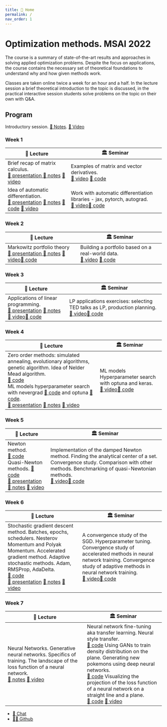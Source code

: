 ```yaml
---
title: 🏡 Home
permalink: /
nav_order: 1
---
```


# Optimization methods. MSAI 2022

The course is a summary of state-of-the-art results and approaches in solving applied optimization problems. Despite the focus on applications, the course contains the necessary set of theoretical foundations to understand why and how given methods work.

Classes are taken online twice a week for an hour and a half. In the lecture session a brief theoretical introduction to the topic is discussed, in the practical interactive session students solve problems on the topic on their own with Q&A.

## Program

Introductory session. [📝 Notes](/notes/intro_info.pdf). [📼 Video](https://youtu.be/Q7e4brrZgww)

### Week 1

<table>
<thead>
  <tr>
    <th>🦄 Lecture</th>
    <th>🏛 Seminar</th>
  </tr>
</thead>
<tbody>
  <tr>
    <td>Brief recap of matrix calculus. <br> <a href="/presentations/1_1.pdf" class="btn">📄 presentation </a> <a href="/notes/1_1.pdf" class="btn">📝 notes</a> <a href="https://youtu.be/Ia0UfweJk5o" class="btn">📼 video</a></td>
    <td>Examples of matrix and vector derivatives. <br> <a href="https://youtu.be/akVc3ydJBtU" class="btn">📼 video</a> <a href="https://colab.research.google.com/github/MerkulovDaniil/msai22/blob/main/notebooks/1_1.ipynb" class="btn">🐍 code</a> </td>
  </tr>
  <tr>
    <td>Idea of automatic differentiation. <br> <a href="/presentations/1_2.pdf" class="btn">📄 presentation</a> <a href="/notes/1_2.pdf" class="btn">📝 notes</a>  <a href="https://colab.research.google.com/github/MerkulovDaniil/msai22/blob/main/notebooks/1_2_Autograd.ipynb"  class="btn">🐍 code</a> <a href="https://youtu.be/xKRWNgEPYNo" class="btn">📼 video</a></td>
    <td>Work with automatic differentiation libraries - jax, pytorch, autograd. <br> <a href="https://youtu.be/akVc3ydJBtU?t=4253" class="btn">📼 video</a><a href="https://colab.research.google.com/github/MerkulovDaniil/msai22/blob/main/notebooks/1_2.ipynb"  class="btn">🐍 code</a></td>
  </tr>
</tbody>
</table>

### Week 2

<table>
<thead>
  <tr>
    <th>🦄 Lecture</th>
    <th>🏛 Seminar</th>
  </tr>
</thead>
<tbody>
  <tr>
    <td>Markowitz portfolio theory <br> <a href="/presentations/2_1.pdf" class="btn">📄 presentation </a> <a href="/notes/2_1.pdf" class="btn">📝 notes</a> <a href="https://youtu.be/SV-NimfpmQw" class="btn">📼 video</a><a href="https://colab.research.google.com/github/MerkulovDaniil/msai22/blob/main/notebooks/2_1_Markowitz_portfolio.ipynb" class="btn">🐍 code</a> </td>
    <td>Building a portfolio based on a real-world data. <br> <a href="https://youtu.be/Fqfw0ADRbpk" class="btn">📼 video</a> <a href="https://colab.research.google.com/github/MerkulovDaniil/msai22/blob/main/notebooks/2_1.ipynb" class="btn">🐍 code</a> </td>
  </tr>
</tbody>
</table>

### Week 3

<table>
<thead>
  <tr>
    <th>🦄 Lecture</th>
    <th>🏛 Seminar</th>
  </tr>
</thead>
<tbody>
  <tr>
    <td>Applications of linear programming. <br> <a href="/presentations/3_1.pdf" class="btn">📄 presentation</a> <a href="/notes/3_1.pdf" class="btn">📝 notes</a> <a href="https://youtu.be/X14e-bFCsac" class="btn">📼 video</a><a href="https://colab.research.google.com/github/MerkulovDaniil/msai22/blob/main/notebooks/3_1_LP.ipynb" class="btn">🐍 code</a> </td>
    <td>LP applications exercises: selecting TED talks as LP, production planning. <br> <a href="https://youtu.be/jsJrTo0qYnA" class="btn">📼 video</a><a href="https://colab.research.google.com/github/MerkulovDaniil/msai22/blob/main/notebooks/3_1.ipynb"  class="btn">🐍 code</a></td>
  </tr>
</tbody>
</table>

### Week 4

<table>
<thead>
  <tr>
    <th>🦄 Lecture</th>
    <th>🏛 Seminar</th>
  </tr>
</thead>
<tbody>
  <tr>
    <td>Zero order methods: simulated annealing, evolutionary algorithms, genetic algorithm. Idea of Nelder Mead algorithm. <br> <a href="https://colab.research.google.com/github/MerkulovDaniil/optim/blob/master/assets/Notebooks/Global_optimization_illustration.ipynb" class="btn">🐍 code</a> <br> ML models hyperparameter search with nevergrad <a href="https://colab.research.google.com/github/MerkulovDaniil/optim/blob/master/assets/Notebooks/Nevergrad.ipynb" class="btn">🐍 code</a> and optuna <a href="https://colab.research.google.com/github/MerkulovDaniil/optim/blob/master/assets/Notebooks/optuna_intro.ipynb" class="btn">🐍 code</a>.<br> <a href="/presentations/4.pdf" class="btn">📄 presentation</a> <a href="/notes/4.pdf" class="btn">📝 notes</a> <a href="https://youtu.be/7l2CCEeHnEQ" class="btn">📼 video</a></td>
    <td>ML models Hyperparameter search with optuna and keras. <br> <a href="https://youtu.be/jsJrTo0qYnA" class="btn">📼 video</a><a href="https://colab.research.google.com/github/MerkulovDaniil/optim/blob/master/assets/Notebooks/optuna_keras.ipynb" class="btn">🐍 code</a></td>
  </tr>
</tbody>
</table>

### Week 5

<table>
<thead>
  <tr>
    <th>🦄 Lecture</th>
    <th>🏛 Seminar</th>
  </tr>
</thead>
<tbody>
  <tr>
    <td>Newton method. <br> <a href="https://colab.research.google.com/github/MerkulovDaniil/optim/blob/master/assets/Notebooks/Newton.ipynb" class="btn">🐍 code</a> <br> Quasi-Newton methods. <a href="https://colab.research.google.com/github/MerkulovDaniil/optim/blob/master/assets/Notebooks/Quasi_Newton.ipynb" class="btn">🐍 code</a><br> <a href="/presentations/5.pdf" class="btn">📄 presentation</a> <a href="/notes/5.pdf" class="btn">📝 notes</a> <a href="https://youtu.be/uXy7EyQZLJA" class="btn">📼 video</a></td>
    <td>Implementation of the damped Newton method. Finding the analytical center of a set. Convergence study. Comparison with other methods. Benchmarking of quasi-Newtonian methods. <br> <a href="https://youtu.be/qQ1xhhH0GrU" class="btn">📼 video</a><a href="https://colab.research.google.com/github/MerkulovDaniil/optim/blob/master/assets/Notebooks/Newton_Quasi_Newton_exercises.ipynb" class="btn">🐍 code</a></td>
  </tr>
</tbody>
</table>


### Week 6

<table>
<thead>
  <tr>
    <th>🦄 Lecture</th>
    <th>🏛 Seminar</th>
  </tr>
</thead>
<tbody>
  <tr>
    <td>Stochastic gradient descent method. Batches, epochs, schedulers. Nesterov Momentum and Polyak Momentum. Accelerated gradient method. Adaptive stochastic methods. Adam, RMSProp, AdaDelta.<br> <a href="https://colab.research.google.com/github/MerkulovDaniil/optim/blob/master/assets/Notebooks/SGD_applications.ipynb" class="btn">🐍 code</a><br> <a href="/presentations/6.pdf" class="btn">📄 presentation</a> <a href="/notes/6.pdf" class="btn">📝 notes</a> <a href="" class="btn">📼 video</a></td>
    <td>A convergence study of the SGD. Hyperparameter tuning. Convergence study of accelerated methods in neural network training.  Convergence study of adaptive methods in neural network training. <br> <a href="" class="btn">📼 video</a><a href="https://colab.research.google.com/github/MerkulovDaniil/optim/blob/master/assets/Notebooks/SGD_timeseries.ipynb" class="btn">🐍 code</a></td>
  </tr>
</tbody>
</table>

### Week 7

<table>
<thead>
  <tr>
    <th>🦄 Lecture</th>
    <th>🏛 Seminar</th>
  </tr>
</thead>
<tbody>
  <tr>
    <td>Neural Networks. Generative neural networks. Specifics of training. The landscape of the loss function of a neural network.<br> <a href="/notes/7.pdf" class="btn">📝 notes</a> <a href="" class="btn">📼 video</a></td>
    <td>Neural network fine-tuning aka transfer learning. Neural style transfer. <br> <a href="https://colab.research.google.com/github/MerkulovDaniil/optim/blob/master/assets/Notebooks/NN_applications.ipynb" class="btn">🐍 code</a> Using GANs to train density distribution on the plane. Generating new pokemons using deep neural networks. <br> <a href="https://colab.research.google.com/github/MerkulovDaniil/optim/blob/master/assets/Notebooks/GANs.ipynb" class="btn">🐍 code</a> Visualizing the projection of the loss function of a neural network on a straight line and a plane. <br> <a href="https://colab.research.google.com/github/MerkulovDaniil/optim/blob/master/assets/Notebooks/NN_loss_surface.ipynb" class="btn">🐍 code</a> <a href="" class="btn">📼 video</a> </td>
  </tr>
</tbody>
</table>

* [📧 Chat](https://t.me/+kokUwlZ9ClBlYWZi)
* [👨‍💻 Github](https://github.com/MerkulovDaniil/msai22)
